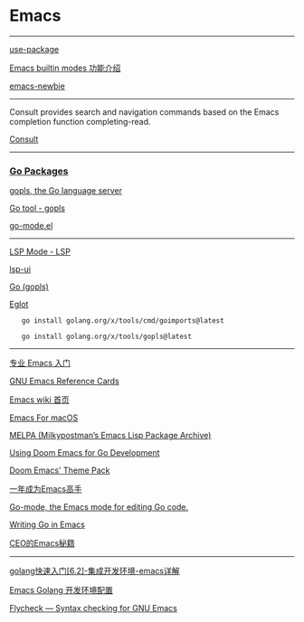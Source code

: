 # Emacs
---

[use-package](https://github.com/jwiegley/use-package)

[Emacs builtin modes 功能介绍](https://github.com/condy0919/emacs-newbie/blob/master/introduction-to-builtin-modes.md)

[emacs-newbie](https://github.com/condy0919/emacs-newbie/tree/master)

---

Consult provides search and navigation commands based on the Emacs completion function completing-read. 

[Consult](https://github.com/minad/consult)

---

### [Go Packages](https://pkg.go.dev)

[gopls, the Go language server](https://pkg.go.dev/golang.org/x/tools/gopls#section-readme)

[Go tool - gopls](https://github.com/golang/tools/tree/master/gopls)

[go-mode.el](https://github.com/dominikh/go-mode.el)

---

[LSP Mode - LSP](https://emacs-lsp.github.io/lsp-mode/)

[lsp-ui](https://emacs-lsp.github.io/lsp-ui/)

[Go (gopls)](https://emacs-lsp.github.io/lsp-mode/manual-language-docs/lsp-gopls/)

[Eglot](https://github.com/joaotavora/eglot)

       go install golang.org/x/tools/cmd/goimports@latest

       go install golang.org/x/tools/gopls@latest

---

[专业 Emacs 入门](https://zhuanlan.zhihu.com/p/385214753)

[GNU Emacs Reference Cards](https://www.gnu.org/software/emacs/refcards/index.html)

[Emacs wiki 首页](https://www.emacswiki.org/emacs?interface=zh-cn)

[Emacs For macOS](https://emacsformacosx.com)

[MELPA (Milkypostman’s Emacs Lisp Package Archive)](https://melpa.org/#/)

[Using Doom Emacs for Go Development](https://nayak.io/posts/golang-development-doom-emacs/)

[Doom Emacs' Theme Pack](https://github.com/doomemacs/themes)

[一年成为Emacs高手](https://github.com/redguardtoo/mastering-emacs-in-one-year-guide/blob/master/guide-zh.org)

[Go-mode, the Emacs mode for editing Go code.](https://github.com/dominikh/go-mode.el)

[Writing Go in Emacs](https://honnef.co/articles/writing-go-in-emacs/)

[CEO的Emacs秘籍](https://juejin.cn/post/6844903750155403271)

---

[golang快速入门[6.2]-集成开发环境-emacs详解](https://zhuanlan.zhihu.com/p/110003756)

[Emacs Golang 开发环境配置](https://404cn.github.io/2021-08-13-Emacs-Golang-%E5%BC%80%E5%8F%91%E7%8E%AF%E5%A2%83%E9%85%8D%E7%BD%AE.html)

[Flycheck — Syntax checking for GNU Emacs](https://www.flycheck.org/en/latest/)
